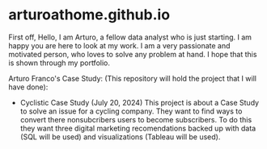 # arturoathome.github.io
First off, 
Hello, I am Arturo, a fellow data analyst who is just starting. I am happy you are here to look at my work.
I am a very passionate and motivated person, who loves to solve any problem at hand. I hope that this is shown through my portfolio.

Arturo Franco's Case Study:
(This repository will hold the project that I will have done):
  * Cyclistic Case Study (July 20, 2024)
    This project is about a Case Study to solve an issue for a cycling company. They want to find ways to convert there nonsubcribers users to become subscribers. To do this they want three digital marketing
    recomendations backed up with data (SQL will be used) and visualizations (Tableau will be used).
